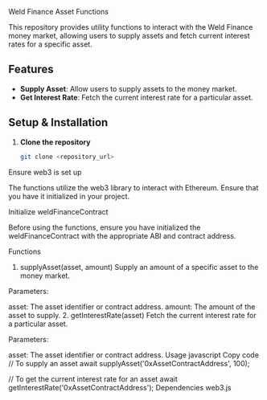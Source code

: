 
 Weld Finance Asset Functions

This repository provides utility functions to interact with the Weld Finance money market, allowing users to supply assets and fetch current interest rates for a specific asset.

## Features

- **Supply Asset**: Allow users to supply assets to the money market.
- **Get Interest Rate**: Fetch the current interest rate for a particular asset.



## Setup & Installation


1. **Clone the repository**

   ```sh
   git clone <repository_url>
Ensure web3 is set up

The functions utilize the web3 library to interact with Ethereum. Ensure that you have it initialized in your project.

Initialize weldFinanceContract

Before using the functions, ensure you have initialized the weldFinanceContract with the appropriate ABI and contract address.

Functions
1. supplyAsset(asset, amount)
Supply an amount of a specific asset to the money market.

Parameters:

asset: The asset identifier or contract address.
amount: The amount of the asset to supply.
2. getInterestRate(asset)
Fetch the current interest rate for a particular asset.

Parameters:

asset: The asset identifier or contract address.
Usage
javascript
Copy code
// To supply an asset
await supplyAsset('0xAssetContractAddress', 100);

// To get the current interest rate for an asset
await getInterestRate('0xAssetContractAddress');
Dependencies
web3.js

